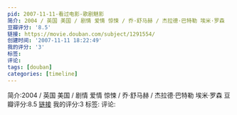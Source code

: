 ```yaml
---
pid: 2007-11-11-看过电影-歌剧魅影
简介: 2004 / 英国 美国 / 剧情 爱情 惊悚 / 乔·舒马赫 / 杰拉德·巴特勒 埃米·罗森
豆瓣评分: '8.5'
链接: https://movie.douban.com/subject/1291554/
创建时间: '2007-11-11 18:22:49'
我的评分: '3'
标签:
评论:
tags: [douban]
categories: [timeline]
---
```

简介:2004 / 英国 美国 / 剧情 爱情 惊悚 / 乔·舒马赫 / 杰拉德·巴特勒 埃米·罗森
豆瓣评分:8.5
[链接](https://movie.douban.com/subject/1291554/)
我的评分:3
标签:
评论:
